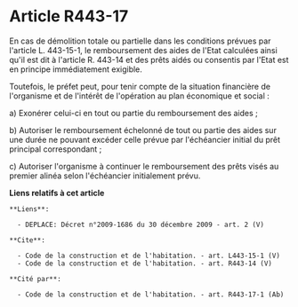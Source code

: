 # Article R443-17

En cas de démolition totale ou partielle dans les conditions prévues par l'article L. 443-15-1, le remboursement des aides de
l'Etat calculées ainsi qu'il est dit à l'article R. 443-14 et des prêts aidés ou consentis par l'Etat est en principe
immédiatement exigible. 

Toutefois, le préfet peut, pour tenir compte de la situation financière de l'organisme et de l'intérêt de l'opération au plan
économique et social : 

a) Exonérer celui-ci en tout ou partie du remboursement des aides ; 

b) Autoriser le remboursement échelonné de tout ou partie des aides sur une durée ne pouvant excéder celle prévue par
l'échéancier initial du prêt principal correspondant ; 

c) Autoriser l'organisme à continuer le remboursement des prêts visés au premier alinéa selon l'échéancier initialement
prévu.

**Liens relatifs à cet article**

	**Liens**:

	  - DEPLACE: Décret n°2009-1686 du 30 décembre 2009 - art. 2 (V)

	**Cite**:

	  - Code de la construction et de l'habitation. - art. L443-15-1 (V)
	  - Code de la construction et de l'habitation. - art. R443-14 (V)

	**Cité par**:

	  - Code de la construction et de l'habitation. - art. R443-17-1 (Ab)

